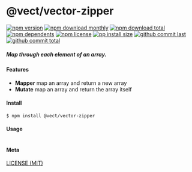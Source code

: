 # @vect/vector-zipper

[![npm version][badge-npm-version]][url-npm]
[![npm download monthly][badge-npm-download-monthly]][url-npm]
[![npm download total][badge-npm-download-total]][url-npm]
[![npm dependents][badge-npm-dependents]][url-github]
[![npm license][badge-npm-license]][url-npm]
[![pp install size][badge-pp-install-size]][url-pp]
[![github commit last][badge-github-last-commit]][url-github]
[![github commit total][badge-github-commit-count]][url-github]

[//]: <> (Shields)
[badge-npm-version]: https://flat.badgen.net/npm/v/@vect/vector-zipper
[badge-npm-download-monthly]: https://flat.badgen.net/npm/dm/@vect/vector-zipper
[badge-npm-download-total]:https://flat.badgen.net/npm/dt/@vect/vector-zipper
[badge-npm-dependents]: https://flat.badgen.net/npm/dependents/@vect/vector-zipper
[badge-npm-license]: https://flat.badgen.net/npm/license/@vect/vector-zipper
[badge-pp-install-size]: https://flat.badgen.net/packagephobia/install/@vect/vector-zipper
[badge-github-last-commit]: https://flat.badgen.net/github/last-commit/hoyeungw/vect
[badge-github-commit-count]: https://flat.badgen.net/github/commits/hoyeungw/vect

[//]: <> (Link)
[url-npm]: https://npmjs.org/package/@vect/vector-zipper
[url-pp]: https://packagephobia.now.sh/result?prev=@vect/vector-zipper
[url-github]: https://github.com/hoyeungw/vect

##### Map through each element of an array.

#### Features

- **Mapper** map an array and return a new array
- **Mutate** map an array and return the array itself

#### Install
```console
$ npm install @vect/vector-zipper
```

#### Usage
```js
```

#### Meta
[LICENSE (MIT)](LICENSE)
